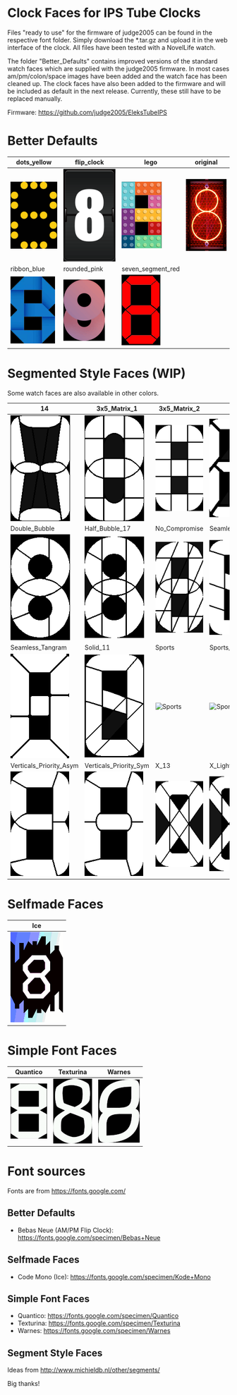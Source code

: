 # Clock Faces for IPS Tube Clocks

Files "ready to use" for the firmware of judge2005 can be found in the respective font folder. Simply download the *.tar.gz and upload it in the web interface of the clock. All files have been tested with a NovelLife watch.

The folder "Better_Defaults" contains improved versions of the standard watch faces which are supplied with the judge2005 firmware. In most cases am/pm/colon/space images have been added and the watch face has been cleaned up. The clock faces have also been added to the firmware and will be included as default in the next release. Currently, these still have to be replaced manually.

Firmware: https://github.com/judge2005/EleksTubeIPS

# Better Defaults

dots_yellow | flip_clock | lego | original
-------- | -------- | -------- | --------
![dots_yellow](Better_Defaults/dots_yellow/crop/8.bmp) | ![flip_clock](Better_Defaults/flip_clock/8.bmp) | ![lego](Better_Defaults/lego/8.bmp) | ![original](Better_Defaults/original/8.bmp) |
ribbon_blue | rounded_pink | seven_segment_red |
![ribbon_blue](Better_Defaults/ribbon_blue/8.bmp) | ![rounded_pink](Better_Defaults/rounded_pink/crop/8.bmp) | ![Captive Portal](Better_Defaults/seven_segment_red/crop/8.bmp) |

# Segmented Style Faces (WIP)
Some watch faces are also available in other colors.

14 | 3x5_Matrix_1 | 3x5_Matrix_2 | 9 | Classic
-------- | -------- | -------- | -------- | --------
![14](Segment_Style_Faces/14/white/8.bmp) | ![3x5_Matrix_1](Segment_Style_Faces/3x5_Matrix_1/white/8.bmp) | ![3x5_Matrix_2](Segment_Style_Faces/3x5_Matrix_2/white/8.bmp) | ![9](Segment_Style_Faces/9/white/8.bmp) | ![classic](Segment_Style_Faces/Classic/white/8.bmp) 
Double_Bubble | Half_Bubble_17 | No_Compromise | Seamless_Regular | Seamless_Round
![Double_Bubble](Segment_Style_Faces/Double_Bubble/white/8.bmp) | ![Half_Bubble_17](Segment_Style_Faces/Half_Bubble_17/white/8.bmp) | ![No_Compromise](Segment_Style_Faces/No_Compromise/white/8.bmp) | ![Seamless_Regular](Segment_Style_Faces/Seamless_Regular/white/8.bmp) | ![Seamless_Round](Segment_Style_Faces/Seamless_Round/white/8.bmp) 
Seamless_Tangram | Solid_11 | Sports | Sports_9 | Ugly
![Seamless_Tangram](Segment_Style_Faces/Seamless_Tangram/white/8.bmp) | ![Solid_11](Segment_Style_Faces/Solid_11/white/8.bmp) | ![Sports](Segment_Style_Faces/Sports/white/8.bmp) | ![Sports_9](Segment_Style_Faces/Sports_9/white/8.bmp) | ![Ugly](Segment_Style_Faces/Ugly/white/8.bmp) 
Verticals_Priority_Asym | Verticals_Priority_Sym | X_13 | X_Light_15
![Verticals_Priority_Asym](Segment_Style_Faces/Verticals_Priority_Asym/white/8.bmp) | ![Verticals_Priority_Sym](Segment_Style_Faces/Verticals_Priority_Sym/white/8.bmp) | ![X_13](Segment_Style_Faces/X_13/white/8.bmp) | ![X_Light_15](Segment_Style_Faces/X_Light_15/white/8.bmp) | 


# Selfmade Faces

Ice |
-------- |
![Ice](Selfmade_Faces/Ice/8.bmp) |

# Simple Font Faces
Quantico | Texturina | Warnes
-------- | -------- | --------
![Quantico](Simple_Font_Faces/Quantico/Quantico_white/crop/8.bmp) | ![Texturina](Simple_Font_Faces/Texturina/Texturina_white/crop/8.bmp) | ![Warnes](Simple_Font_Faces/Warnes/Warnes_white/crop/8.bmp)





# Font sources
Fonts are from https://fonts.google.com/

## Better Defaults
* Bebas Neue (AM/PM Flip Clock): https://fonts.google.com/specimen/Bebas+Neue

## Selfmade Faces
* Code Mono (Ice): https://fonts.google.com/specimen/Kode+Mono

## Simple Font Faces
* Quantico: https://fonts.google.com/specimen/Quantico
* Texturina: https://fonts.google.com/specimen/Texturina
* Warnes: https://fonts.google.com/specimen/Warnes

## Segment Style Faces
Ideas from http://www.michieldb.nl/other/segments/

Big thanks!